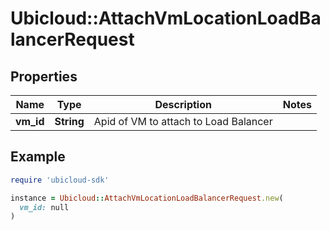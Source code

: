# Ubicloud::AttachVmLocationLoadBalancerRequest

## Properties

| Name | Type | Description | Notes |
| ---- | ---- | ----------- | ----- |
| **vm_id** | **String** | Apid of VM to attach to Load Balancer |  |

## Example

```ruby
require 'ubicloud-sdk'

instance = Ubicloud::AttachVmLocationLoadBalancerRequest.new(
  vm_id: null
)
```

